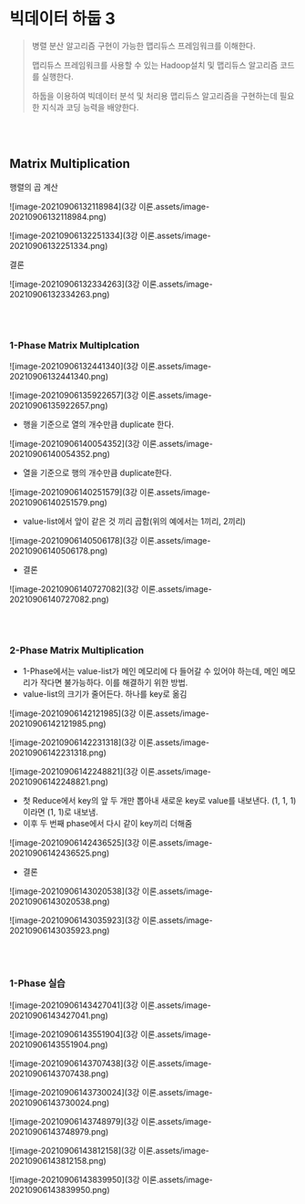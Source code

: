 # 빅데이터 하둡 3

> 병렬 분산 알고리즘 구현이 가능한 맵리듀스 프레임워크를 이해한다.
>
> 맵리듀스 프레임워크를 사용할 수 있는 Hadoop설치 및 맵리듀스 알고리즘 코드를 실행한다.
>
> 하둡을 이용하여 빅데이터 분석 및 처리용 맵리듀스 알고리즘을 구현하는데 필요한 지식과 코딩 능력을 배양한다.

<br/>

<br/>

## Matrix Multiplication

행렬의 곱 계산

![image-20210906132118984](3강 이론.assets/image-20210906132118984.png)

![image-20210906132251334](3강 이론.assets/image-20210906132251334.png)

결론

![image-20210906132334263](3강 이론.assets/image-20210906132334263.png)

<br/>

<br/>

### 1-Phase Matrix Multiplcation

![image-20210906132441340](3강 이론.assets/image-20210906132441340.png)

![image-20210906135922657](3강 이론.assets/image-20210906135922657.png)

+ 행을 기준으로 열의 개수만큼 duplicate 한다.

![image-20210906140054352](3강 이론.assets/image-20210906140054352.png)

+ 열을 기준으로 행의 개수만큼 duplicate한다.

![image-20210906140251579](3강 이론.assets/image-20210906140251579.png)

+ value-list에서 앞이 같은 것 끼리 곱함(위의 예에서는 1끼리, 2끼리)

![image-20210906140506178](3강 이론.assets/image-20210906140506178.png)

+ 결론

![image-20210906140727082](3강 이론.assets/image-20210906140727082.png)

<br/>

<br/>

### 2-Phase Matrix Multiplication

+ 1-Phase에서는 value-list가 메인 메모리에 다 들어갈 수 있어야 하는데, 메인 메모리가 작다면 불가능하다. 이를 해결하기 위한 방법.
+ value-list의 크기가 줄어든다. 하나를 key로 옮김

![image-20210906142121985](3강 이론.assets/image-20210906142121985.png)

![image-20210906142231318](3강 이론.assets/image-20210906142231318.png)

![image-20210906142248821](3강 이론.assets/image-20210906142248821.png)

+ 첫 Reduce에서 key의 앞 두 개만 뽑아내 새로운 key로 value를 내보낸다. (1, 1, 1) 이라면 (1, 1)로 내보냄.
+ 이후 두 번째 phase에서 다시 같이 key끼리 더해줌

![image-20210906142436525](3강 이론.assets/image-20210906142436525.png)

+ 결론

![image-20210906143020538](3강 이론.assets/image-20210906143020538.png)

![image-20210906143035923](3강 이론.assets/image-20210906143035923.png)

<br/>

<br/>

### 1-Phase 실습

![image-20210906143427041](3강 이론.assets/image-20210906143427041.png)

![image-20210906143551904](3강 이론.assets/image-20210906143551904.png)

![image-20210906143707438](3강 이론.assets/image-20210906143707438.png)

![image-20210906143730024](3강 이론.assets/image-20210906143730024.png)

![image-20210906143748979](3강 이론.assets/image-20210906143748979.png)

![image-20210906143812158](3강 이론.assets/image-20210906143812158.png)

![image-20210906143839950](3강 이론.assets/image-20210906143839950.png)

